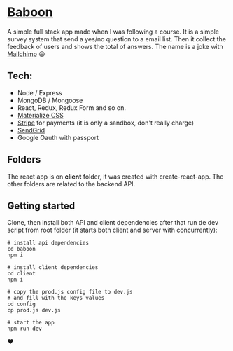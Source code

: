 # [Baboon](https://babooine.herokuapp.com/)
A simple full stack app made when I was following a course. It is a simple survey system that send a yes/no question to a email list. Then it collect the feedback of users and shows the total of answers. The name is a joke with [Mailchimp](https://mailchimp.com) :smile:

## Tech:
 - Node / Express
 - MongoDB / Mongoose
 - React, Redux, Redux Form and so on.
 - [Materialize CSS](https://materializecss.com/)
 - [Stripe](https://stripe.com/) for payments (it is only a sandbox, don't really charge)
 - [SendGrid](https://sendgrid.com/)
 - Google Oauth with passport

## Folders
The react app is on **client** folder, it was created with create-react-app.
The other folders are related to the backend API.

## Getting started
Clone, then install both API and client dependencies after that run de dev script from root folder (it starts both client and server with concurrently):
```
# install api dependencies
cd baboon
npm i

# install client dependencies
cd client
npm i

# copy the prod.js config file to dev.js
# and fill with the keys values
cd config
cp prod.js dev.js

# start the app
npm run dev
```

:heart:
